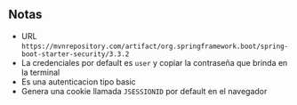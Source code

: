 ## Notas

- URL `https://mvnrepository.com/artifact/org.springframework.boot/spring-boot-starter-security/3.3.2`
- La credenciales por default es `user` y copiar la contraseña que brinda en la terminal
- Es una autenticacion tipo basic
- Genera una cookie llamada `JSESSIONID` por default en el navegador